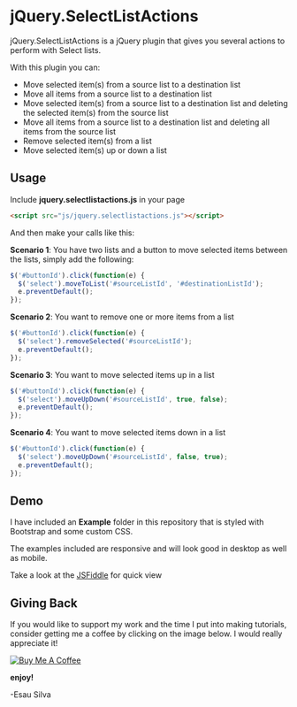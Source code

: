 # jQuery.SelectListActions

jQuery.SelectListActions is a jQuery plugin that gives you several actions to perform with Select lists.

With this plugin you can:

* Move selected item(s) from a source list to a destination list
* Move all items from a source list to a destination list
* Move selected item(s) from a source list to a destination list and deleting the selected item(s) from the source list
* Move all items from a source list to a destination list and deleting all items from the source list
* Remove selected item(s) from a list
* Move selected item(s) up or down a list

## Usage

Include **jquery.selectlistactions.js** in your page

```html
<script src="js/jquery.selectlistactions.js"></script>
```

And then make your calls like this:

**Scenario 1**: You have two lists and a button to move selected items between the lists, simply add the following:

```javascript
$('#buttonId').click(function(e) {
  $('select').moveToList('#sourceListId', '#destinationListId');
  e.preventDefault();
});
```

**Scenario 2**: You want to remove one or more items from a list

```javascript
$('#buttonId').click(function(e) {
  $('select').removeSelected('#sourceListId');
  e.preventDefault();
});
```

**Scenario 3**: You want to move selected items up in a list

```javascript
$('#buttonId').click(function(e) {
  $('select').moveUpDown('#sourceListId', true, false);
  e.preventDefault();
});
```

**Scenario 4**: You want to move selected items down in a list

```javascript
$('#buttonId').click(function(e) {
  $('select').moveUpDown('#sourceListId', false, true);
  e.preventDefault();
});
```

## Demo

I have included an **Example** folder in this repository that is styled with Bootstrap and some custom CSS.

The examples included are responsive and will look good in desktop as well as mobile.

Take a look at the [JSFiddle](http://jsfiddle.net/nzdak7aL/1/) for quick view

## Giving Back

If you would like to support my work and the time I put into making tutorials, consider getting me a coffee by clicking on the image below. I would really appreciate it!

[![Buy Me A Coffee](https://www.buymeacoffee.com/assets/img/custom_images/black_img.png)](https://www.buymeacoffee.com/esausilva)

**enjoy!**

-Esau Silva
